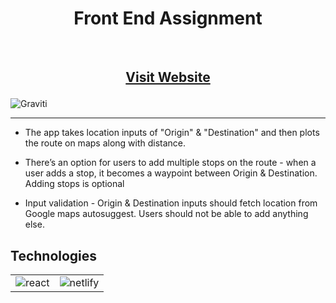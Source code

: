 <h1 align="center"> Front End Assignment
 </h1> <br>

<h2 align="center">

[Visit Website](https://puzzle-application-game.netlify.app/)

</h2>

![Graviti](https://github.com/aniket-24/Graviti-Assignment/assets/76562459/fd7eebda-9152-4a12-8b7d-d48c9c174367)

<hr>

- The app takes location inputs of "Origin" & "Destination" and then plots the route
  on maps along with distance.

- There’s an option for users to add multiple stops on the route - when a user adds a stop, it becomes a waypoint between Origin & Destination. Adding stops is optional

- Input validation - Origin & Destination inputs should fetch location from Google
  maps autosuggest. Users should not be able to add anything else.

## Technologies

<table>
<tr >

<td>
<!-- react -->
<img src="https://img.shields.io/badge/React-20232A?style=for-the-badge&logo=react&logoColor=61DAFB" alt="react" /> </td>

<td>
<!-- netlify -->
<img src="https://img.shields.io/badge/Netlify-00C7B7?style=for-the-badge&logo=netlify&logoColor=white" alt="netlify" /> </td>

</tr>

</table>
